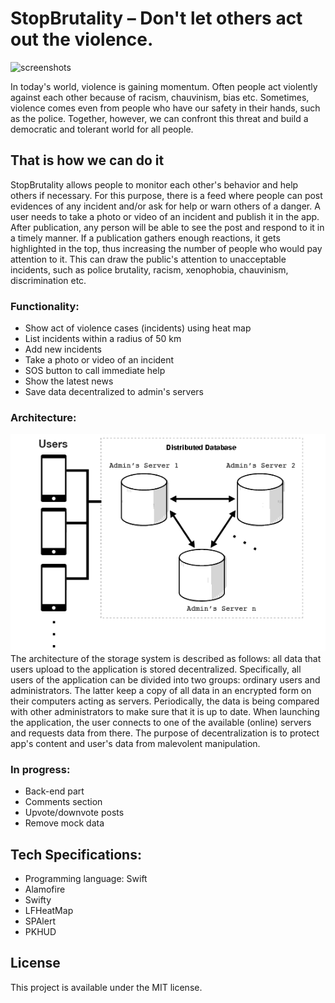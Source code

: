 # StopBrutality – Don't let others act out the violence.

![screenshots](https://github.com/aevdokimoff/StopPoliceBrutality/blob/master/screens.png)

In today's world, violence is gaining momentum. Often people act violently against each other because of racism, chauvinism, bias etc. Sometimes, violence comes even from people who have our safety in their hands, such as the police. Together, however, we can confront this threat and build a democratic and tolerant world for all people.

## That is how we can do it
StopBrutality allows people to monitor each other's behavior and help others if necessary. For this purpose, there is a feed where people can post evidences of any incident and/or ask for help or warn others of a danger. A user needs to take a photo or video of an incident and publish it in the app. After publication, any person will be able to see the post and respond to it in a timely manner. If a publication gathers enough reactions, it gets highlighted in the top, thus increasing the number of people who would pay attention to it. This can draw the public's attention to unacceptable incidents, such as police brutality, racism, xenophobia, chauvinism, discrimination etc.

### Functionality:
* Show act of violence cases (incidents) using heat map
* List incidents within a radius of 50 km 
* Add new incidents
* Take a photo or video of an incident
* SOS button to call immediate help 
* Show the latest news 
* Save data decentralized to admin's servers

### Architecture:
![screenshots](https://github.com/aevdokimoff/StopBrutality/blob/master/architecture2.png)
The architecture of the storage system is described as follows: all data that users upload to the application is stored decentralized. Specifically, all users of the application can be divided into two groups: ordinary users and administrators. The latter keep a copy of all data in an encrypted form on their computers acting as servers. Periodically, the data is being compared with other administrators to make sure that it is up to date. When launching the application, the user connects to one of the available (online) servers and requests data from there. The purpose of decentralization is to protect app's content and user's data from malevolent manipulation.

### In progress:
* Back-end part
* Comments section
* Upvote/downvote posts
* Remove mock data

## Tech Specifications:
* Programming language: Swift
* Alamofire
* Swifty
* LFHeatMap
* SPAlert
* PKHUD

## License
This project is available under the MIT license.
